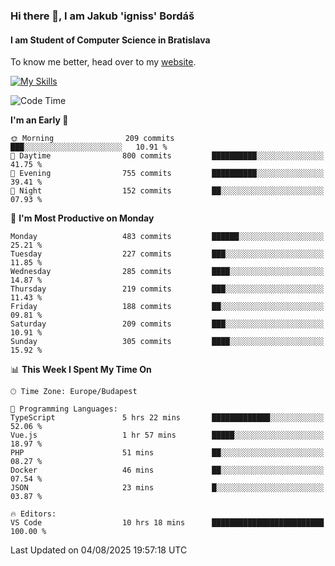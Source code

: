### Hi there 👋, I am Jakub 'igniss' Bordáš

#### I am Student of Computer Science in Bratislava
To know me better, head over to my [website](https://bordas.sk).

[![My Skills](https://skillicons.dev/icons?i=js,typescript,html,css,figma,svelte,vue,next,postgresql,nest,express,nodejs)](https://bordas.sk)


<!--START_SECTION:waka-->
![Code Time](http://img.shields.io/badge/Code%20Time-2%2C010%20hrs%2032%20mins-blue)

**I'm an Early 🐤** 

```text
🌞 Morning                209 commits         ███░░░░░░░░░░░░░░░░░░░░░░   10.91 % 
🌆 Daytime                800 commits         ██████████░░░░░░░░░░░░░░░   41.75 % 
🌃 Evening                755 commits         ██████████░░░░░░░░░░░░░░░   39.41 % 
🌙 Night                  152 commits         ██░░░░░░░░░░░░░░░░░░░░░░░   07.93 % 
```
📅 **I'm Most Productive on Monday** 

```text
Monday                   483 commits         ██████░░░░░░░░░░░░░░░░░░░   25.21 % 
Tuesday                  227 commits         ███░░░░░░░░░░░░░░░░░░░░░░   11.85 % 
Wednesday                285 commits         ████░░░░░░░░░░░░░░░░░░░░░   14.87 % 
Thursday                 219 commits         ███░░░░░░░░░░░░░░░░░░░░░░   11.43 % 
Friday                   188 commits         ██░░░░░░░░░░░░░░░░░░░░░░░   09.81 % 
Saturday                 209 commits         ███░░░░░░░░░░░░░░░░░░░░░░   10.91 % 
Sunday                   305 commits         ████░░░░░░░░░░░░░░░░░░░░░   15.92 % 
```


📊 **This Week I Spent My Time On** 

```text
🕑︎ Time Zone: Europe/Budapest

💬 Programming Languages: 
TypeScript               5 hrs 22 mins       █████████████░░░░░░░░░░░░   52.06 % 
Vue.js                   1 hr 57 mins        █████░░░░░░░░░░░░░░░░░░░░   18.97 % 
PHP                      51 mins             ██░░░░░░░░░░░░░░░░░░░░░░░   08.27 % 
Docker                   46 mins             ██░░░░░░░░░░░░░░░░░░░░░░░   07.54 % 
JSON                     23 mins             █░░░░░░░░░░░░░░░░░░░░░░░░   03.87 % 

🔥 Editors: 
VS Code                  10 hrs 18 mins      █████████████████████████   100.00 % 
```


 Last Updated on 04/08/2025 19:57:18 UTC
<!--END_SECTION:waka-->
